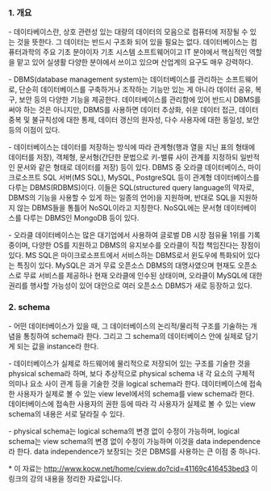 ### 1. 개요

\- 데이타베이스란, 상호 관련성 있는 대량의 데이터의 모음으로 컴퓨터에 저장될 수 있는 것을 뜻한다. 그 데이터는 반드시 구조화 되어 있을 필요는 없다. 데이터베이스는 컴퓨터과학의 주요 기초 분야이자 기초 시스템 소프트웨어이고 IT 분야에서 핵심적인 역할을 맡고 있어 실생활 다양한 분야에서 쓰이고 있으며 산업계의 요구도 매우 강력하다.

\- DBMS(database management system)는 데이터베이스를 관리하는 소프트웨어로, 단순히 데이터베이스를 구축하거나 조작하는 기능만 있는 게 아니라 데이터 공유, 복구, 보안 등의 다양한 기능을 제공한다. 데이터베이스를 관리함에 있어 반드시 DBMS를 써야 하는 것은 아니지만, DBMS를 사용하면 데이터 추상화, 쉬운 데이터 접근, 데이터 중복 및 불규칙성에 대한 통제, 데이터 갱신의 원자성, 다수 사용자에 대한 동일성, 보안 등의 이점이 있다. 

\- 데이터베이스는 데이터를 저장하는 방식에 따라 관계형(행과 열을 지닌 표의 형태에 데이터를 저장), 객체형, 문서형(간단한 문법으로 키-밸류 사이 관계를 지정하되 일반적인 문서와 같은 형태로 데이터를 저장) 등이 있다. DBMS 중 오라클 데이터베이스, 마이크로소프트 SQL 서버(MS SQL), MySQL, PostgreSQL 등이 관계형 데이터베이스를 다루는 DBMS(RDBMS)이다. 이들은 SQL(structured query language의 약자로, DBMS의 기능을 사용할 수 있게 하는 일종의 언어)을 지원하며, 반대로 SQL을 지원하지 않는 DBMS들을 통틀어 NoSQL이라고 지칭한다. NoSQL에는 문서형 데이터베이스를 다루는 DBMS인 MongoDB 등이 있다.

\- 오라클 데이터베이스는 많은 대기업에서 사용하여 글로벌 DB 시장 점유율 1위를 기록 중이며, 다양한 OS를 지원하고 DBMS의 유지보수를 오라클이 직접 책임진다는 장점이 있다. MS SQL은 마이크로소프트에서 서비스하는 DBMS로서 윈도우에 특화되어 있다는 특징이 있다. MySQL은 과거 무료 오픈소스 DBMS의 대명사였으며 현재도 오픈소스로 무료 서비스를 제공하나 현재 오라클에 인수된 상태이며, 오라클이 MySQL에 대한 권리를 행사할 가능성이 있어 대안으로 여러 오픈소스 DBMS가 새로 등장하고 있다. 


### 2. schema

\- 어떤 데이터베이스가 있을 때, 그 데이터베이스의 논리적/물리적 구조를 기술하는 개념을 통칭하여 schema라 한다. 그리고 그 schema의 데이터베이스 안에 실제로 담기게 되는 값을 instance라 한다.

\- 데이터베이스가 실제로 하드웨어에 물리적으로 저장되어 있는 구조를 기술한 것을 physical schema라 하며, 보다 추상적으로 physical schema 내 각 요소의 구체적 의미나 요소 사이 관계 등을 기술한 것을 logical schema라 한다. 데이터베이스에 접속한 사용자가 실제로 볼 수 있는 view level에서의 schema를 view schema라 한다. 데이터베이스에 접속한 사용자의 권한 등에 따라 각 사용자가 실제로 볼 수 있는 view schema의 내용은 서로 달라질 수 있다. 

\- physical schema는 logical schema의 변경 없이 수정이 가능하며, logical schema는 view schema의 변경 없이 수정이 가능하며 이것을 data independence라 한다. data independence가 보장되는 것은 DBMS를 사용하는 큰 이점 중 하나다.



\* 이 자료는 <http://www.kocw.net/home/cview.do?cid=41169c416453bed3> 이 링크의 강의 내용을 정리한 자료입니다.